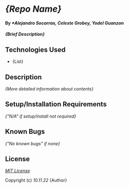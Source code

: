 # _{Repo Name}_

#### By _**Alejandro Socarras, Celeste Grobey, Yodel Guanzon*_

#### _{Brief Description}_

## Technologies Used

* {List}

## Description

_{More detailed information about contents}_

## Setup/Installation Requirements

_{"N/A" if setup/install not required}_

## Known Bugs

_{"No known bugs" if none}_

## License

_[MIT License](https://opensource.org/licenses/MIT)_

Copyright (c) _10.11.22_ {Author}
